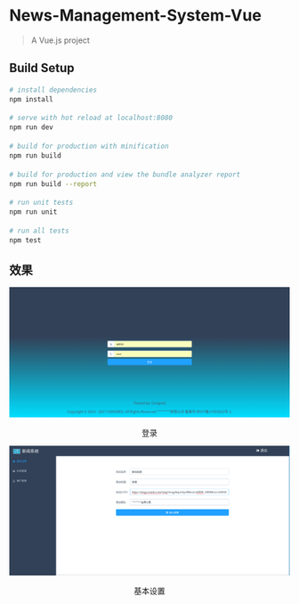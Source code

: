 # News-Management-System-Vue

> A Vue.js project

## Build Setup

``` bash
# install dependencies
npm install

# serve with hot reload at localhost:8080
npm run dev

# build for production with minification
npm run build

# build for production and view the bundle analyzer report
npm run build --report

# run unit tests
npm run unit

# run all tests
npm test
```
## 效果
![登录](./img/login.png)
<center>登录</center>

![基本设置](./img/base_setting.png)
<center>基本设置</center>
